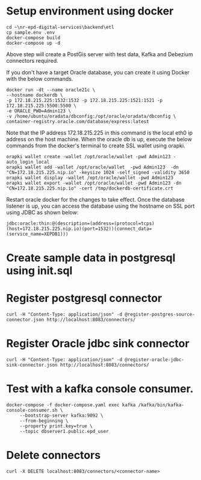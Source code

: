 # Setup environment using docker

```
cd ~\nr-epd-digital-services\backend\etl
cp sample.env .env
docker-compose build
docker-compose up -d
```
Above step will create a PostGis server with test data, Kafka and Debezium connectors required.

If you don't have a target Oracle database, you can create it using Docker with the below commands.

```
docker run -dt --name oracle21c \
--hostname dockerdb \
-p 172.18.215.225:1532:1532 -p 172.18.215.225:1521:1521 -p 172.18.215.225:5500:5500 \
-e ORACLE_PWD=Admin123 \
-v /home/ubuntu/oradata/dbconfig:/opt/oracle/oradata/dbconfig \
container-registry.oracle.com/database/express:latest
```

Note that the IP address 172.18.215.225 in this command is the local eth0 ip address on the host machine. When the oracle db is up, execute the below commands from the docker's terminal to create SSL wallet using orapki.

```
orapki wallet create -wallet /opt/oracle/wallet -pwd Admin123 -auto_login_local
orapki wallet add -wallet /opt/oracle/wallet  -pwd Admin123  -dn "CN=172.18.215.225.nip.io" -keysize 1024 -self_signed -validity 3650
orapki wallet display -wallet /opt/oracle/wallet -pwd Admin123
orapki wallet export -wallet /opt/oracle/wallet -pwd Admin123 -dn "CN=172.18.215.225.nip.io" -cert /tmp/dockerdb-certificate.crt
```

Restart oracle docker for the changes to take effect. Once the database listener is up, you can access the database using the hostname on SSL port using JDBC as shown below:

```
jdbc:oracle:thin:@(description=(address=(protocol=tcps)(host=172.18.215.225.nip.io)(port=1532))(connect_data=(service_name=XEPDB1)))
```


# Create sample data in postgresql using init.sql


# Register postgresql connector
```
curl -H "Content-Type: application/json" -d @register-postgres-source-connector.json http://localhost:8083/connectors/ 

```

# Register Oracle jdbc sink connector

```
curl -H "Content-Type: application/json" -d @register-oracle-jdbc-sink-connector.json http://localhost:8083/connectors/

```

# Test with a kafka console consumer.
```
docker-compose -f docker-compose.yaml exec kafka /kafka/bin/kafka-console-consumer.sh \
     --bootstrap-server kafka:9092 \
     --from-beginning \
     --property print.key=true \
     --topic dbserver1.public.epd_user
```


# Delete connectors
```
curl -X DELETE localhost:8083/connectors/<connector-name>
```      


